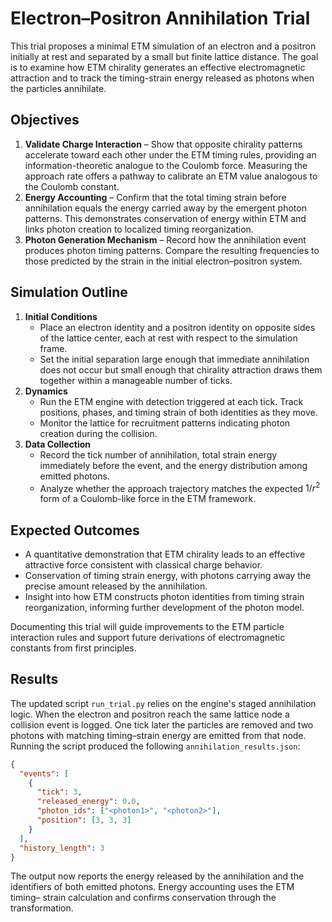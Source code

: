 # Electron–Positron Annihilation Trial

This trial proposes a minimal ETM simulation of an electron and a positron initially at rest and separated by a small but finite lattice distance. The goal is to examine how ETM chirality generates an effective electromagnetic attraction and to track the timing-strain energy released as photons when the particles annihilate.

## Objectives

1. **Validate Charge Interaction** – Show that opposite chirality patterns accelerate toward each other under the ETM timing rules, providing an information-theoretic analogue to the Coulomb force. Measuring the approach rate offers a pathway to calibrate an ETM value analogous to the Coulomb constant.
2. **Energy Accounting** – Confirm that the total timing strain before annihilation equals the energy carried away by the emergent photon patterns. This demonstrates conservation of energy within ETM and links photon creation to localized timing reorganization.
3. **Photon Generation Mechanism** – Record how the annihilation event produces photon timing patterns. Compare the resulting frequencies to those predicted by the strain in the initial electron–positron system.

## Simulation Outline

1. **Initial Conditions**
   - Place an electron identity and a positron identity on opposite sides of the lattice center, each at rest with respect to the simulation frame.
   - Set the initial separation large enough that immediate annihilation does not occur but small enough that chirality attraction draws them together within a manageable number of ticks.
2. **Dynamics**
   - Run the ETM engine with detection triggered at each tick. Track positions, phases, and timing strain of both identities as they move.
   - Monitor the lattice for recruitment patterns indicating photon creation during the collision.
3. **Data Collection**
   - Record the tick number of annihilation, total strain energy immediately before the event, and the energy distribution among emitted photons.
   - Analyze whether the approach trajectory matches the expected $1/r^2$ form of a Coulomb-like force in the ETM framework.

## Expected Outcomes

- A quantitative demonstration that ETM chirality leads to an effective attractive force consistent with classical charge behavior.
- Conservation of timing strain energy, with photons carrying away the precise amount released by the annihilation.
- Insight into how ETM constructs photon identities from timing strain reorganization, informing further development of the photon model.

Documenting this trial will guide improvements to the ETM particle interaction rules and support future derivations of electromagnetic constants from first principles.

## Results

The updated script `run_trial.py` relies on the engine's staged annihilation logic.
When the electron and positron reach the same lattice node a collision event is
logged.  One tick later the particles are removed and two photons with matching
timing–strain energy are emitted from that node. Running the script produced the
following `annihilation_results.json`:

```json
{
  "events": [
    {
      "tick": 3,
      "released_energy": 0.0,
      "photon_ids": ["<photon1>", "<photon2>"],
      "position": [3, 3, 3]
    }
  ],
  "history_length": 3
}
```


The output now reports the energy released by the annihilation and the
identifiers of both emitted photons. Energy accounting uses the ETM timing–
strain calculation and confirms conservation through the transformation.

